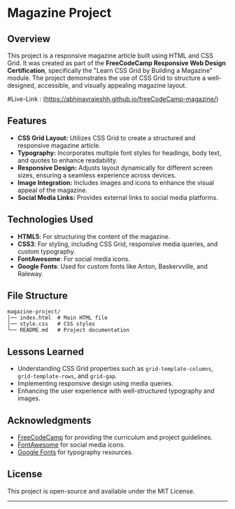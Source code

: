 # Magazine Project

## Overview
This project is a responsive magazine article built using HTML and CSS Grid. It was created as part of the **FreeCodeCamp Responsive Web Design Certification**, specifically the "Learn CSS Grid by Building a Magazine" module. The project demonstrates the use of CSS Grid to structure a well-designed, accessible, and visually appealing magazine layout.

#Live-Link : (https://abhinavrajeshh.github.io/freeCodeCamp-magazine/)

## Features
- **CSS Grid Layout:** Utilizes CSS Grid to create a structured and responsive magazine article.
- **Typography:** Incorporates multiple font styles for headings, body text, and quotes to enhance readability.
- **Responsive Design:** Adjusts layout dynamically for different screen sizes, ensuring a seamless experience across devices.
- **Image Integration:** Includes images and icons to enhance the visual appeal of the magazine.
- **Social Media Links:** Provides external links to social media platforms.

## Technologies Used
- **HTML5**: For structuring the content of the magazine.
- **CSS3**: For styling, including CSS Grid, responsive media queries, and custom typography.
- **FontAwesome**: For social media icons.
- **Google Fonts**: Used for custom fonts like Anton, Baskervville, and Raleway.

## File Structure
```
magazine-project/
│── index.html  # Main HTML file
│── style.css   # CSS styles
└── README.md   # Project documentation
```

## Lessons Learned
- Understanding CSS Grid properties such as `grid-template-columns`, `grid-template-rows`, and `grid-gap`.
- Implementing responsive design using media queries.
- Enhancing the user experience with well-structured typography and images.

## Acknowledgments
- [FreeCodeCamp](https://www.freecodecamp.org/) for providing the curriculum and project guidelines.
- [FontAwesome](https://fontawesome.com/) for social media icons.
- [Google Fonts](https://fonts.google.com/) for typography resources.

## License
This project is open-source and available under the MIT License.

---


